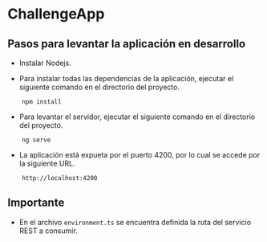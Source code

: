 # ChallengeApp



## Pasos para levantar la aplicación en desarrollo

- Instalar Nodejs.

- Para instalar todas las dependencias de la aplicación, ejecutar el siguiente comando en el directorio del proyecto.

```shell
	npm install
```

- Para levantar el servidor, ejecutar el siguiente comando en el directorio del proyecto.

```shell
	ng serve
```

- La aplicación está expueta por el puerto 4200, por lo cual se accede por la siguiente URL.

```shell
	http://localhost:4200
```

## Importante

- En el archivo `environment.ts` se encuentra definida la ruta del servicio REST a consumir.




